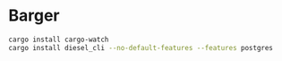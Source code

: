 # Barger

~~~bash
cargo install cargo-watch
cargo install diesel_cli --no-default-features --features postgres
~~~